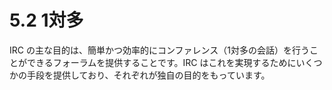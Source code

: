 # 5.2 1対多

IRC の主な目的は、簡単かつ効率的にコンファレンス（1対多の会話）を行うことができるフォーラムを提供することです。IRC はこれを実現するためにいくつかの手段を提供しており、それぞれが独自の目的をもっています。
